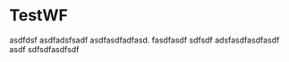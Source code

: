 # TestWF
asdfdsf
asdfadsfsadf
asdfasdfadfasd.  fasdfasdf
sdfsdf 
adsfasdfasdfasdf
asdf
sdfsdfasdfsdf
